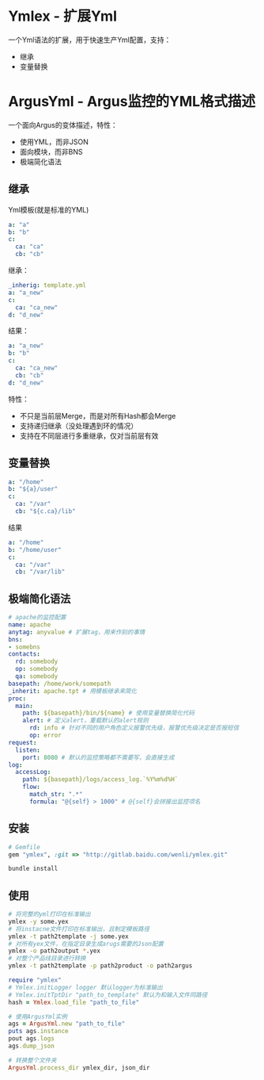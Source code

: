 # Ymlex - 扩展Yml

一个Yml语法的扩展，用于快速生产Yml配置，支持：
* 继承
* 变量替换

# ArgusYml - Argus监控的YML格式描述

一个面向Argus的变体描述，特性：
* 使用YML，而非JSON
* 面向模块，而非BNS
* 极端简化语法

## 继承

Yml模板(就是标准的YML)
```yml
a: "a"
b: "b"
c: 
  ca: "ca"
  cb: "cb"
```
继承：
```yml
_inherig: template.yml
a: "a_new"
c: 
  ca: "ca_new"
d: "d_new"
```
结果：
```yml
a: "a_new"
b: "b"
c: 
  ca: "ca_new"
  cb: "cb"
d: "d_new"
```

特性：
* 不只是当前层Merge，而是对所有Hash都会Merge
* 支持递归继承（没处理遇到环的情况）
* 支持在不同层进行多重继承，仅对当前层有效

## 变量替换
```yml
a: "/home"
b: "${a}/user"
c: 
  ca: "/var"
  cb: "${c.ca}/lib"
```
结果
```yml
a: "/home"
b: "/home/user"
c: 
  ca: "/var"
  cb: "/var/lib"
```

## 极端简化语法
```yml
# apache的监控配置
name: apache
anytag: anyvalue # 扩展tag，用来作别的事情
bns:
- somebns
contacts:
  rd: somebody
  op: somebody
  qa: somebody
basepath: /home/work/somepath
_inherit: apache.tpt # 用模板继承来简化
proc:
  main:
    path: ${basepath}/bin/${name} # 使用变量替换简化代码
    alert: # 定义alert，重载默认的alert规则 
      rd: info # 针对不同的用户角色定义报警优先级，报警优先级决定是否报短信 
      op: error
request:
  listen:
    port: 8080 # 默认的监控策略都不需要写，会直接生成
log:
  accessLog:
    path: ${basepath}/logs/access_log.`%Y%m%d%H`
    flow:
      match_str: ".*"
      formula: "@{self} > 1000" # @{self}会拼接出监控项名
```
## 安装

```ruby
# Gemfile
gem "ymlex", :git => "http://gitlab.baidu.com/wenli/ymlex.git"
```

```bash
bundle install 
```

## 使用
```bash
# 将完整的yml打印在标准输出
ymlex -y some.yex
# 将instacne文件打印在标准输出，且制定模板路径
ymlex -t path2template -j some.yex 
# 对所有yex文件，在指定目录生成arugs需要的Json配置
ymlex -o path2output *.yex
# 对整个产品线目录进行转换
ymlex -t path2template -p path2product -o path2argus
```

```ruby
require "ymlex"
# Ymlex.initLogger logger 默认logger为标准输出
# Ymlex.initTptDir "path_to_template" 默认为和输入文件同路径
hash = Ymlex.load_file "path_to_file"

# 使用ArgusYml实例
ags = ArgusYml.new "path_to_file"
puts ags.instance
pout ags.logs
ags.dump_json

# 转换整个文件夹
ArgusYml.process_dir ymlex_dir, json_dir
```
